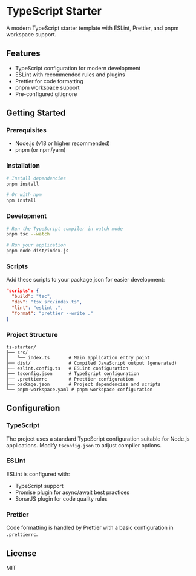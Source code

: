 # TypeScript Starter

A modern TypeScript starter template with ESLint, Prettier, and pnpm workspace support.

## Features

- TypeScript configuration for modern development
- ESLint with recommended rules and plugins
- Prettier for code formatting
- pnpm workspace support
- Pre-configured gitignore

## Getting Started

### Prerequisites

- Node.js (v18 or higher recommended)
- pnpm (or npm/yarn)

### Installation

```bash
# Install dependencies
pnpm install

# Or with npm
npm install
```

### Development

```bash
# Run the TypeScript compiler in watch mode
pnpm tsc --watch

# Run your application
pnpm node dist/index.js
```

### Scripts

Add these scripts to your package.json for easier development:

```json
"scripts": {
  "build": "tsc",
  "dev": "tsx src/index.ts",
  "lint": "eslint .",
  "format": "prettier --write ."
}
```

### Project Structure

```
ts-starter/
├── src/
│   └── index.ts       # Main application entry point
├── dist/              # Compiled JavaScript output (generated)
├── eslint.config.ts   # ESLint configuration
├── tsconfig.json      # TypeScript configuration
├── .prettierrc        # Prettier configuration
├── package.json       # Project dependencies and scripts
└── pnpm-workspace.yaml # pnpm workspace configuration
```

## Configuration

### TypeScript

The project uses a standard TypeScript configuration suitable for Node.js applications. Modify `tsconfig.json` to adjust compiler options.

### ESLint

ESLint is configured with:
- TypeScript support
- Promise plugin for async/await best practices
- SonarJS plugin for code quality rules

### Prettier

Code formatting is handled by Prettier with a basic configuration in `.prettierrc`.

## License

MIT
